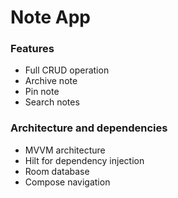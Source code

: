 # Note App
### Features
- Full CRUD operation
- Archive note
- Pin note
- Search notes

### Architecture and dependencies
- MVVM architecture
- Hilt for dependency injection
- Room database
- Compose navigation
